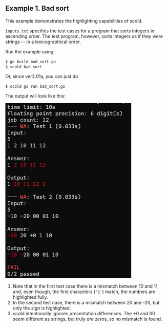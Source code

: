 ## Example 1. Bad sort

This example demonstrates the highlighting capabilities of scold.

`inputs.txt` specifies the test cases for a program that sorts integers in ascending order. The test program, however, sorts integers as if they were strings -- in a lexicographical order.

Run the example using:
```
$ go build bad_sort.go
$ scold bad_sort
```

Or, since ver2.01a, you can just do
```
$ scold go run bad_sort.go
```

The output will look like this:

![scold's output for example 1](output.png)

1. Note that in the first test case there is a mismatch between 10 and 11, and, even though, the first characters (`'1'`) match, the numbers are highlighted fully.
2. In the second test case, there is a mismatch between 20 and -20, but only the *sign* is highlighted.
3. scold intentionally ignores presentation differences. The +0 and 00 seem different as strings, but truly *are* zeros, so no mismatch is found.
